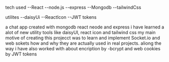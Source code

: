 tech used 
    --React
    --node.js
    --express
    --Mongodb
    --tailwindCss

utilites
    --daisyUi
    --ReactIcon
    --JWT tokens


a chat app created with mongodb react neode and express
i have learned a alot of new utility tools like daisyUI, react icon  and tailwind css
my main motive of creating this projecct was to learn and implement Socket.io and web sokets how and why they are actually used in 
real projects.
aliong the way i have also worked with about encription by -bcrypt and web cookies by JWT tokens
